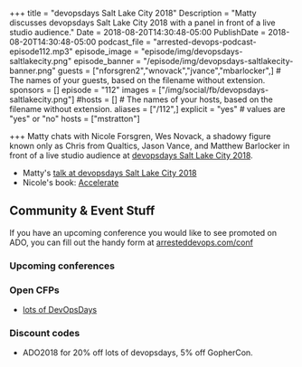 +++
title = "devopsdays Salt Lake City 2018"
Description = "Matty discusses devopsdays Salt Lake City 2018 with a panel in front of a live studio audience."
Date = 2018-08-20T14:30:48-05:00
PublishDate = 2018-08-20T14:30:48-05:00
podcast_file = "arrested-devops-podcast-episode112.mp3"
episode_image = "episode/img/devopsdays-saltlakecity.png"
episode_banner = "/episode/img/devopsdays-saltlakecity-banner.png"
guests = ["nforsgren2","wnovack","jvance","mbarlocker",] # The names of your guests, based on the filename without extension.
sponsors = []
episode = "112"
images = ["/img/social/fb/devopsdays-saltlakecity.png"]
#hosts = [] # The names of your hosts, based on the filename without extension.
aliases = ["/112",]
explicit = "yes" # values are "yes" or "no"
hosts = ["mstratton"]

+++
Matty chats with Nicole Forsgren, Wes Novack, a shadowy figure known only as Chris from Qualtics, Jason Vance, and Matthew Barlocker in front of a live studio audience at [devopsdays Salt Lake City 2018](http://www.devopsdays.org/events/2018-salt-lake-city/welcome/).

- Matty's [talk at devopsdays Salt Lake City 2018](https://noti.st/mattstratton/v5ueNg/how-do-you-infect-your-organization-with-humane-ops)
- Nicole's book: [Accelerate](https://www.amazon.com/dp/B07B9F83WM)


## Community & Event Stuff

If you have an upcoming conference you would like to see promoted on ADO, you can fill out the handy form at [arresteddevops.com/conf](https://arresteddevops.com/conf)

### Upcoming conferences

### Open CFPs

- [lots of DevOpsDays](https://devopsdays.org/speaking)

### Discount codes
- ADO2018 for 20% off lots of devopsdays, 5% off GopherCon.
